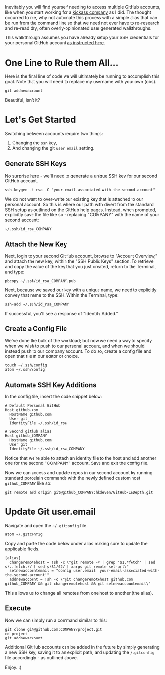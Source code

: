 Inevitably you will find yourself needing to access multiple GitHub accounts, like when you start working for a [kickass company](https://github.com/Allied-Steel-Buildings) as I did.  The thought occurred to me, why not automate this process with a simple alias that can be run from the command line so that we need not ever have to re-research and re-read dry, often overly-opinionated user generated walkthroughs.

This walkthrough assumes you have already setup your SSH credentials for your personal GitHub account [as instructed here](https://help.github.com/articles/generating-a-new-ssh-key-and-adding-it-to-the-ssh-agent/).


# One Line to Rule them All...
Here is the final line of code we will ultimately be running to accomplish this goal.
Note that you will need to replace my username with your own (obs).

```
git addnewaccount
```

Beautiful, isn't it?

# Let's Get Started
Switching between accounts require two things:

1. Changing the `ssh` key,
2. And changing the git `user.email` setting.

## Generate SSH Keys

No surprise here - we'll need to generate a unique SSH key for our second GitHub account.

```
ssh-keygen -t rsa -C "your-email-associated-with-the-second-account"
```

We do not want to over-write our existing key that is attached to our personal account.  So this is where our path with divert from the standard SSH setup as outlined on the GitHub help pages.  Instead, when prompted, explicitly save the file like so - replacing "COMPANY" with the name of your second account:

```
~/.ssh/id_rsa_COMPANY
```

## Attach the New Key

Next, login to your second GitHub account, browse to "Account Overview," and attach the new key, within the "SSH Public Keys" section. To retrieve and copy the value of the key that you just created, return to the Terminal, and type:

```
pbcopy ~/.ssh/id_rsa_COMPANY.pub
```

Next, because we saved our key with a unique name, we need to explicitly convey that name to the SSH. Within the Terminal, type:

```
ssh-add ~/.ssh/id_rsa_COMPANY
```

If successful, you'll see a response of "Identity Added."

## Create a Config File

We've done the bulk of the workload; but now we need a way to specify when we wish to push to our personal account, and when we should instead push to our company account. To do so, create a config file and open that file in our editor of choice.

```
touch ~/.ssh/config
atom ~/.ssh/config
```

## Automate SSH Key Additions

In the config file, insert the code snippet below:

```
# Default Personal GitHub
Host github.com
  HostName github.com
  User git
  IdentityFile ~/.ssh/id_rsa

# Second github alias
Host github_COMPANY
  HostName github.com
  User git
  IdentityFile ~/.ssh/id_rsa_COMPANY
```

Notice that we're able to attach an identity file to the host and add another one for the second "COMPANY" account. Save and exit the config file.

Now we can access and update repos in our second account by running standard porcelain commands with the newly defined custom host `github_COMPANY` like so:

```
git remote add origin git@github_COMPANY:hkdeven/GitHub-InDepth.git
```

# Update Git user.email

Navigate and open the `~/.gitconfig` file.

```
atom ~/.gitconfig
```

Copy and paste the code below under alias making sure to update the applicable fields.

```
[alias]
  changeremotehost = !sh -c \"git remote -v | grep '$1.*fetch' | sed s/..fetch.// | sed s/$1/$2/ | xargs git remote set-url\"
  setnewaccountemail = "config user.email 'your-email-associated-with-the-second-account'"
  addnewaccount = !sh -c \"git changeremotehost github.com github_COMPANY && git changeremotehost && git setnewaccountemail\"
```

This allows us to change all remotes from one host to another (the alias).

## Execute

Now we can simply run a command similar to this:

```
git clone git@github.com:COMPANY/project.git
cd project
git addnewaccount
```

Additional GitHub accounts can be added in the future by simply generating a new SSH key, saving it to an explicit path, and updating the `/.gitconfig` file accordingly - as outlined above.

Enjoy.  :)

